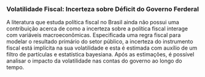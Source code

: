### Volatilidade Fiscal: Incerteza sobre Déficit do Governo Ferderal

A literatura que estuda política fiscal no Brasil ainda não possui uma contribuição acerca de como a incerteza sobre a política fiscal interage com variáveis macroeconômicas. Especificada uma regra fiscal para modelar o resultado primário do setor público, a incerteza do instrumento fiscal está implícita na sua volatilidade e esta é estimada com auxílio de um filtro de partículas e estatística bayesiana. Após as estimações, é possível analisar o impacto da volatilidade nas contas do governo ao longo do tempo.
